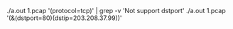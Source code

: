 ./a.out 1.pcap '(protocol=tcp)' | grep -v 'Not support dstport'
./a.out 1.pcap '(&(dstport=80)(dstip=203.208.37.99))'
